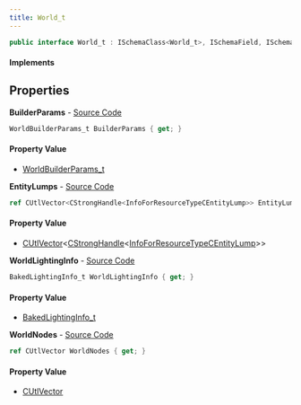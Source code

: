 ```yaml
---
title: World_t
---
```


```csharp
public interface World_t : ISchemaClass<World_t>, ISchemaField, ISchemaClass, INativeHandle
```

#### Implements

## Properties

**BuilderParams** - [Source Code](https://github.com/swiftly-solution/swiftlys2/blob/master/managed/src/SwiftlyS2.Generated/Schemas/Interfaces/World_t.cs#L16)

```csharp
WorldBuilderParams_t BuilderParams { get; }
```

#### Property Value

- [WorldBuilderParams_t](/docs/api/shared/schemadefinitions/worldbuilderparams_t)

**EntityLumps** - [Source Code](https://github.com/swiftly-solution/swiftlys2/blob/master/managed/src/SwiftlyS2.Generated/Schemas/Interfaces/World_t.cs#L23)

```csharp
ref CUtlVector<CStrongHandle<InfoForResourceTypeCEntityLump>> EntityLumps { get; }
```

#### Property Value

- [CUtlVector](/docs/api/shared/natives/cutlvector-1)<[CStrongHandle](/docs/api/shared/natives/cstronghandle-1)<[InfoForResourceTypeCEntityLump](/docs/api/shared/schemadefinitions/infoforresourcetypecentitylump)>>

**WorldLightingInfo** - [Source Code](https://github.com/swiftly-solution/swiftlys2/blob/master/managed/src/SwiftlyS2.Generated/Schemas/Interfaces/World_t.cs#L21)

```csharp
BakedLightingInfo_t WorldLightingInfo { get; }
```

#### Property Value

- [BakedLightingInfo_t](/docs/api/shared/schemadefinitions/bakedlightinginfo_t)

**WorldNodes** - [Source Code](https://github.com/swiftly-solution/swiftlys2/blob/master/managed/src/SwiftlyS2.Generated/Schemas/Interfaces/World_t.cs#L19)

```csharp
ref CUtlVector WorldNodes { get; }
```

#### Property Value

- [CUtlVector](/docs/api/shared/natives/cutlvector)

